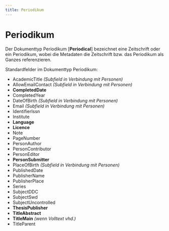 ```yaml
---
title: Periodikum
---
```


# Periodikum

Der Dokumenttyp Periodikum [**Periodical**] bezeichnet eine Zeitschrift oder ein Periodikum, wobei
die Metadaten die Zeitschrift bzw. das Periodikum als Ganzes referenzieren.

Standardfelder im Dokumenttyp Periodikum:

* AcademicTitle *(Subfield in Verbindung mit Personen)*
* AllowEmailContact *(Subfield in Verbindung mit Personen)*
* **CompletedDate**
* CompletedYear
* DateOfBirth *(Subfield in Verbindung mit Personen)*
* Email *(Subfield in Verbindung mit Personen)*
* IdentifierIssn
* Institute
* **Language**
* **Licence**
* Note
* PageNumber
* PersonAuthor
* PersonContributor
* PersonEditor
* **PersonSubmitter**
* PlaceOfBirth *(Subfield in Verbindung mit Personen)*
* PublishedDate
* PublisherName
* PublisherPlace
* Series
* SubjectDDC
* SubjectSwd
* SubjectUncontrolled
* **ThesisPublisher**
* **TitleAbstract**
* **TitleMain** *(wenn Volltext vhd.)*
* TitleParent
